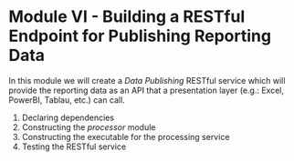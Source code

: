 # Module VI - Building a RESTful Endpoint for Publishing Reporting Data

In this module we will create a _Data Publishing_ RESTful service which will provide the reporting data as an API that a presentation layer \(e.g.: Excel, PowerBI, Tablau, etc.\) can call.

1. Declaring dependencies
2. Constructing the _processor_ module
3. Constructing the executable for the processing service
4. Testing the RESTful service

